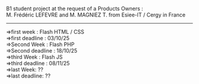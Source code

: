 B1 student project at the request of a Products Owners :<br> M. Frédéric LEFEVRE  and M. MAGNIEZ T. from Esiee-IT / Cergy in France


---------------------------------------------------------------------------------------------

=>first week : Flash HTML / CSS<br>
=>first deadline : 03/10/25<br>
=>Second Week : Flash PHP <br>
=>Second deadline : 18/10/25<br>
=>third Week : Flash JS <br>
=>third deadline : 08/11/25<br>
=>last Week: ?? <br>
=>last deadline: ??<br>

